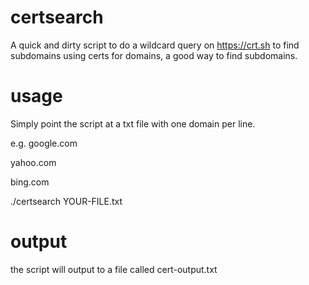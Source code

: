 # certsearch
A quick and dirty script to do a wildcard query on https://crt.sh to find subdomains using certs for domains, a good way to find subdomains.



# usage
Simply point the script at a txt file with one domain per line.

e.g.
google.com

yahoo.com

bing.com

./certsearch YOUR-FILE.txt

# output 

the script will output to a file called cert-output.txt




